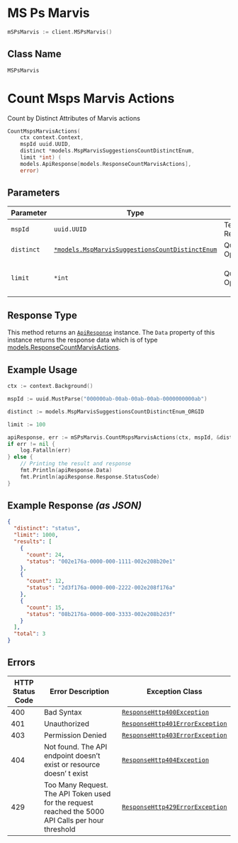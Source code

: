 # MS Ps Marvis

```go
mSPsMarvis := client.MSPsMarvis()
```

## Class Name

`MSPsMarvis`


# Count Msps Marvis Actions

Count by Distinct Attributes of Marvis actions

```go
CountMspsMarvisActions(
    ctx context.Context,
    mspId uuid.UUID,
    distinct *models.MspMarvisSuggestionsCountDistinctEnum,
    limit *int) (
    models.ApiResponse[models.ResponseCountMarvisActions],
    error)
```

## Parameters

| Parameter | Type | Tags | Description |
|  --- | --- | --- | --- |
| `mspId` | `uuid.UUID` | Template, Required | - |
| `distinct` | [`*models.MspMarvisSuggestionsCountDistinctEnum`](../../doc/models/msp-marvis-suggestions-count-distinct-enum.md) | Query, Optional | **Default**: `"org_id"` |
| `limit` | `*int` | Query, Optional | **Default**: `100`<br><br>**Constraints**: `>= 0` |

## Response Type

This method returns an [`ApiResponse`](../../doc/api-response.md) instance. The `Data` property of this instance returns the response data which is of type [models.ResponseCountMarvisActions](../../doc/models/response-count-marvis-actions.md).

## Example Usage

```go
ctx := context.Background()

mspId := uuid.MustParse("000000ab-00ab-00ab-00ab-0000000000ab")

distinct := models.MspMarvisSuggestionsCountDistinctEnum_ORGID

limit := 100

apiResponse, err := mSPsMarvis.CountMspsMarvisActions(ctx, mspId, &distinct, &limit)
if err != nil {
    log.Fatalln(err)
} else {
    // Printing the result and response
    fmt.Println(apiResponse.Data)
    fmt.Println(apiResponse.Response.StatusCode)
}
```

## Example Response *(as JSON)*

```json
{
  "distinct": "status",
  "limit": 1000,
  "results": [
    {
      "count": 24,
      "status": "002e176a-0000-000-1111-002e208b20e1"
    },
    {
      "count": 12,
      "status": "2d3f176a-0000-000-2222-002e208f176a"
    },
    {
      "count": 15,
      "status": "08b2176a-0000-000-3333-002e208b2d3f"
    }
  ],
  "total": 3
}
```

## Errors

| HTTP Status Code | Error Description | Exception Class |
|  --- | --- | --- |
| 400 | Bad Syntax | [`ResponseHttp400Exception`](../../doc/models/response-http-400-exception.md) |
| 401 | Unauthorized | [`ResponseHttp401ErrorException`](../../doc/models/response-http-401-error-exception.md) |
| 403 | Permission Denied | [`ResponseHttp403ErrorException`](../../doc/models/response-http-403-error-exception.md) |
| 404 | Not found. The API endpoint doesn’t exist or resource doesn’ t exist | [`ResponseHttp404Exception`](../../doc/models/response-http-404-exception.md) |
| 429 | Too Many Request. The API Token used for the request reached the 5000 API Calls per hour threshold | [`ResponseHttp429ErrorException`](../../doc/models/response-http-429-error-exception.md) |

